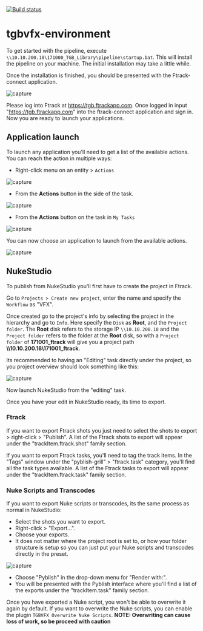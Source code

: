 [![Build status](https://ci.appveyor.com/api/projects/status/c7m59nneopj0g2vh?svg=true)](https://ci.appveyor.com/project/borkthestork/tgbvfx-environment)

# tgbvfx-environment

To get started with the pipeline, execute ```\\10.10.200.18\171000_TGB_Library\pipeline\startup.bat```. This will install the pipeline on your machine. The initial installation may take a little while.

Once the installation is finished, you should be presented with the Ftrack-connect application.

![capture](https://user-images.githubusercontent.com/1860085/28813336-3290973e-7699-11e7-896f-4037f0e04cea.PNG)

Please log into Ftrack at https://tgb.ftrackapp.com. Once logged in input "https://tgb.ftrackapp.com" into the ftrack-connect application and sign in. Now you are ready to launch your applications.

## Application launch

To launch any application you'll need to get a list of the available actions. You can reach the action in multiple ways:

- Right-click menu on an entity > ```Actions```

![capture](https://user-images.githubusercontent.com/1860085/28925020-ed958690-7863-11e7-8884-9cceb3acabf6.PNG)
- From the **Actions** button in the side of the task.

![capture](https://user-images.githubusercontent.com/1860085/28925075-123bd224-7864-11e7-9573-82e1b1fb6c29.PNG)

- From the **Actions** button on the task in ```My Tasks```

![capture](https://user-images.githubusercontent.com/1860085/28925215-814e4c78-7864-11e7-83ab-5fc0f3651b98.PNG)

You can now choose an application to launch from the available actions.

![capture](https://user-images.githubusercontent.com/1860085/28924918-95c234d6-7863-11e7-9048-4598668f38c0.PNG)

## NukeStudio

To publish from NukeStudio you'll first have to create the project in Ftrack.

Go to ```Projects > Create new project```, enter the name and specify the ```Workflow``` as "VFX".

Once created go to the project's info by selecting the project in the hierarchy and go to ```Info```. Here specify the ```Disk``` as **Root**, and the ```Project folder```. The **Root** disk refers to the storage IP ```\\10.10.200.18``` and the ```Project folder``` refers to the folder at the **Root** disk, so with a ```Project folder``` of **171001_ftrack** will give you a project path **\\\10.10.200.18\171001_ftrack**.

Its recommended to having an "Editing" task directly under the project, so you project overview should look something like this:

![capture](https://user-images.githubusercontent.com/1860085/28670596-ba4607e0-72d9-11e7-9e02-545ac894daa6.PNG)

Now launch NukeStudio from the "editing" task.

Once you have your edit in NukeStudio ready, its time to export.

### Ftrack

If you want to export Ftrack shots you just need to select the shots to export > right-click > "Publish". A list of the Ftrack shots to export will appear under the "trackItem.ftrack.shot" family section.

If you want to export Ftrack tasks, you'll need to tag the track items. In the "Tags" window under the "pyblish-grill" > "ftrack.task" category, you'll find all the task types available. A list of the Ftrack tasks to export will appear under the "trackItem.ftrack.task" family section.

### Nuke Scripts and Transcodes

If you want to export Nuke scripts or transcodes, its the same process as normal in NukeStudio:

- Select the shots you want to export.
- Right-click > "Export...".
- Choose your exports.
 - It does not matter where the project root is set to, or how your folder structure is setup so you can just put your Nuke scripts and transcodes directly in the preset.

 ![capture](https://user-images.githubusercontent.com/1860085/28813768-033234f0-769b-11e7-9ace-0550f4a3677b.PNG)

- Choose "Pyblish" in the drop-down menu for "Render with:".
- You will be presented with the Pyblish interface where you'll find a list of the exports under the "trackItem.task" family section.

Once you have exported a Nuke script, you won't be able to overwrite it again by default. If you want to overwrite the Nuke scripts, you can enable the plugin ```TGBVFX Overwrite Nuke Scripts```.
**NOTE: Overwriting can cause loss of work, so be proceed with caution**
